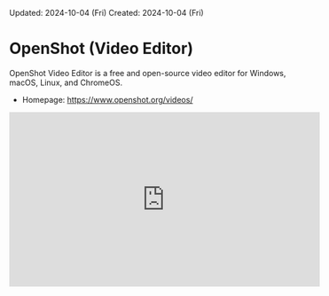 Updated: 2024-10-04 (Fri)
Created: 2024-10-04 (Fri)

# OpenShot (Video Editor)
OpenShot Video Editor is a free and open-source video editor for Windows, macOS, Linux, and ChromeOS.
- Homepage: https://www.openshot.org/videos/


<iframe width="560" height="315" src="https://www.youtube.com/embed/JHiDOBWXQH8?si=SGAAI5metuEsfw7v" title="YouTube video player" frameborder="0" allow="accelerometer; autoplay; clipboard-write; encrypted-media; gyroscope; picture-in-picture; web-share" referrerpolicy="strict-origin-when-cross-origin" allowfullscreen></iframe>

